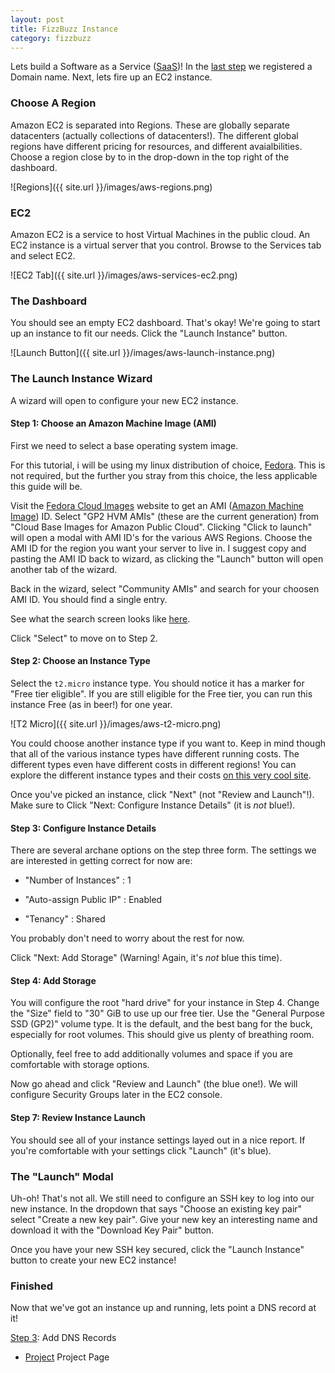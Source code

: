 ```yaml
---
layout: post
title: FizzBuzz Instance
category: fizzbuzz
---
```


Lets build a Software as a Service ([SaaS](https://en.wikipedia.org/wiki/Software_as_a_service))!
In the [last step](https://djmetzle.github.io/fizzbuzz/2017/09/28/fizzbuzz-domain.html) we registered a Domain name.
Next, lets fire up an EC2 instance.

### Choose A Region
Amazon EC2 is separated into Regions.
These are globally separate datacenters (actually collections of datacenters!).
The different global regions have different pricing for resources, and different avaialbilities.
Choose a region close by to in the drop-down in the top right of the dashboard.

![Regions]({{ site.url }}/images/aws-regions.png)

### EC2
Amazon EC2 is a service to host Virtual Machines in the public cloud.
An EC2 instance is a virtual server that you control.
Browse to the Services tab and select EC2.

![EC2 Tab]({{ site.url }}/images/aws-services-ec2.png)

### The Dashboard
You should see an empty EC2 dashboard. That's okay!
We're going to start up an instance to fit our needs.
Click the "Launch Instance" button.

![Launch Button]({{ site.url }}/images/aws-launch-instance.png)

### The Launch Instance Wizard
A wizard will open to configure your new EC2 instance.

#### Step 1: Choose an Amazon Machine Image (AMI)
First we need to select a base operating system image.

For this tutorial, i will be using my linux distribution of choice, [Fedora](https://getfedora.org).
This is not required, but the further you stray from this choice, the less applicable this guide will be.

Visit the [Fedora Cloud Images](https://cloud.fedoraproject.org) website to get an AMI ([Amazon Machine Image](http://docs.aws.amazon.com/AWSEC2/latest/UserGuide/AMIs.html)) ID.
Select "GP2 HVM AMIs" (these are the current generation) from "Cloud Base Images for Amazon Public Cloud".
Clicking "Click to launch" will open a modal with AMI ID's for the various AWS Regions.
Choose the AMI ID for the region you want your server to live in.
I suggest copy and pasting the AMI ID back to wizard, as clicking the "Launch" button will open another tab of the wizard.

Back in the wizard, select "Community AMIs" and search for your choosen AMI ID.
You should find a single entry.

See what the search screen looks like [here](/images/aws-ami-search.png).

Click "Select" to move on to Step 2.

#### Step 2: Choose an Instance Type

Select the `t2.micro` instance type.
You should notice it has a marker for "Free tier eligible".
If you are still eligible for the Free tier, you can run this instance Free (as in beer!) for one year.

![T2 Micro]({{ site.url }}/images/aws-t2-micro.png)

You could choose another instance type if you want to.
Keep in mind though that all of the various instance types have different running costs.
The different types even have different costs in different regions!
You can explore the different instance types and their costs [on this very cool site](http://www.ec2instances.info/).

Once you've picked an instance, click "Next" (not "Review and Launch"!).
Make sure to Click "Next: Configure Instance Details" (it is *not* blue!).

#### Step 3: Configure Instance Details

There are several archane options on the step three form.
The settings we are interested in getting correct for now are:

- "Number of Instances" : 1

- "Auto-assign Public IP" : Enabled

- "Tenancy" : Shared

You probably don't need to worry about the rest for now.

Click "Next: Add Storage" (Warning! Again, it's *not* blue this time).

#### Step 4: Add Storage

You will configure the root "hard drive" for your instance in Step 4.
Change the "Size" field to "30" GiB to use up our free tier.
Use the "General Purpose SSD (GP2)" volume type.
It is the default, and the best bang for the buck, especially for root volumes.
This should give us plenty of breathing room.

Optionally, feel free to add additionally volumes and space if you are comfortable with storage options.

Now go ahead and click "Review and Launch" (the blue one!).
We will configure Security Groups later in the EC2 console.

#### Step 7: Review Instance Launch

You should see all of your instance settings layed out in a nice report.
If you're comfortable with your settings click "Launch" (it's blue).

### The "Launch" Modal

Uh-oh! That's not all.
We still need to configure an SSH key to log into our new instance.
In the dropdown that says "Choose an existing key pair" select "Create a new key pair".
Give your new key an interesting name and download it with the "Download Key Pair" button.

Once you have your new SSH key secured, click the "Launch Instance" button to create your new EC2 instance!

### Finished
Now that we've got an instance up and running, lets point a DNS record at it!

[Step 3](/): Add DNS Records 

- [Project](/fizzbuzz/2017/09/27/fizzbuzz-project.html) Project Page

